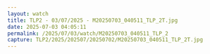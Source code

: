 ```yaml
---
layout: watch
title: TLP2 - 03/07/2025 - M20250703_040511_TLP_2T.jpg
date: 2025-07-03 04:05:11
permalink: /2025/07/03/watch/M20250703_040511_TLP_2
capture: TLP2/2025/202507/20250702/M20250703_040511_TLP_2T.jpg
---
```

